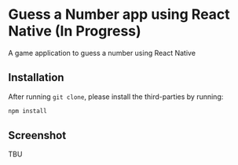 # Guess a Number app using React Native (In Progress)

A game application to guess a number using React Native

## Installation

After running `git clone`, please install the third-parties by running:

```bash
npm install
```

## Screenshot

TBU